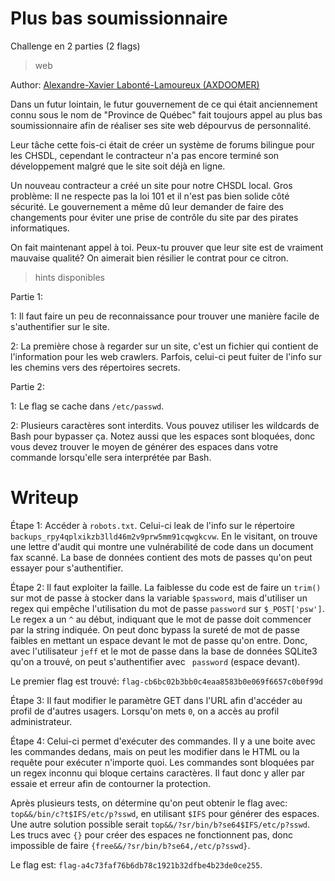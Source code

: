 # Plus bas soumissionnaire

Challenge en 2 parties (2 flags)

> web

Author: [Alexandre-Xavier Labonté-Lamoureux (AXDOOMER)](https://github.com/axdoomer)

Dans un futur lointain, le futur gouvernement de ce qui était anciennement connu sous le nom de "Province de Québec" fait toujours appel au plus bas soumissionnaire afin de réaliser ses site web dépourvus de personnalité.

Leur tâche cette fois-ci était de créer un système de forums bilingue pour les CHSDL, cependant le contracteur n'a pas encore terminé son développement malgré que le site soit déjà en ligne.

Un nouveau contracteur a créé un site pour notre CHSDL local. Gros problème: Il ne respecte pas la loi 101 et il n'est pas bien solide côté sécurité. Le gouvernement a même dû leur demander de faire des changements pour éviter une prise de contrôle du site par des pirates informatiques. 

On fait maintenant appel à toi. Peux-tu prouver que leur site est de vraiment mauvaise qualité? On aimerait bien résilier le contrat pour ce citron. 

> hints disponibles

Partie 1:

1: Il faut faire un peu de reconnaissance pour trouver une manière facile de s'authentifier sur le site. 

2: La première chose à regarder sur un site, c'est un fichier qui contient de l'information pour les web crawlers. Parfois, celui-ci peut fuiter de l'info sur les chemins vers des répertoires secrets. 

Partie 2:

1: Le flag se cache dans `/etc/passwd`.

2: Plusieurs caractères sont interdits. Vous pouvez utiliser les wildcards de Bash pour bypasser ça. Notez aussi que les espaces sont bloquées, donc vous devez trouver le moyen de générer des espaces dans votre commande lorsqu'elle sera interprétée par Bash.

# Writeup

Étape 1: Accéder à `robots.txt`. Celui-ci leak de l'info sur le répertoire `backups_rpy4qplxikzb3lld46m2v9prw5mm91cqwgkcvw`. En le visitant, on trouve une lettre d'audit qui montre une vulnérabilité de code dans un document fax scanné. La base de données contient des mots de passes qu'on peut essayer pour s'authentifier. 

Étape 2: Il faut exploiter la faille. La faiblesse du code est de faire un `trim()` sur mot de passe à stocker dans la variable `$password`, mais d'utiliser un regex qui empêche l'utilisation du mot de passe `password` sur `$_POST['psw']`. Le regex a un `^` au début, indiquant que le mot de passe doit commencer par la string indiquée. On peut donc bypass la sureté de mot de passe faibles en mettant un espace devant le mot de passe qu'on entre. Donc, avec l'utilisateur `jeff` et le mot de passe dans la base de données SQLite3 qu'on a trouvé, on peut s'authentifier avec ` password` (espace devant). 

Le premier flag est trouvé: `flag-cb6bc02b3bb0c4eaa8583b0e069f6657c0b0f99d`

Étape 3: Il faut modifier le paramètre GET dans l'URL afin d'accéder au profil de d'autres usagers. Lorsqu'on mets `0`, on a accès au profil administrateur. 

Étape 4: Celui-ci permet d'exécuter des commandes. Il y a une boite avec les commandes dedans, mais on peut les modifier dans le HTML ou la requête pour exécuter n'importe quoi. Les commandes sont bloquées par un regex inconnu qui bloque certains caractères. Il faut donc y aller par essaie et erreur afin de contourner la protection.

Après plusieurs tests, on détermine qu'on peut obtenir le flag avec: `top&&/bin/c?t$IFS/etc/p?sswd`, en utilisant `$IFS` pour générer des espaces. Une autre solution possible serait `top&&/?sr/bin/b?se64$IFS/etc/p?sswd`. Les trucs avec `{}` pour créer des espaces ne fonctionnent pas, donc impossible de faire `{free&&/?sr/bin/b?se64,/etc/p?sswd}`.

Le flag est: `flag-a4c73faf76b6db78c1921b32dfbe4b23de0ce255`.

